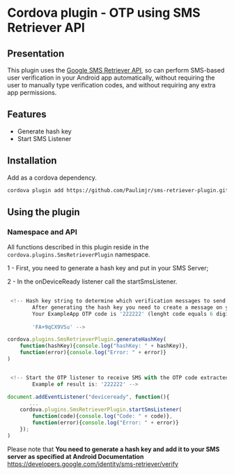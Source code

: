 # Cordova plugin - OTP using SMS Retriever API
## Presentation

This plugin uses the [Google SMS Retriever API](https://developers.google.com/identity/sms-retriever/overview), so can perform SMS-based user verification in your Android app automatically, without requiring the user to manually type verification codes, and without requiring any extra app permissions.

## Features
- Generate hash key
- Start SMS Listener

## Installation
Add as a cordova dependency.

```bash
cordova plugin add https://github.com/Paulimjr/sms-retriever-plugin.git
```

## Using the plugin ##

### Namespace and API

All functions described in this plugin reside in the `cordova.plugins.SmsRetrieverPlugin` namespace.

1 - First, you need to generate a hash key and put in your SMS Server; 

2 - In the onDeviceReady listener call the startSmsListener.

```javascript
 
 <!-- Hash key string to determine which verification messages to send to your app
        After generating the hash key you need to create a message on your server that looks like the following:
        Your ExampleApp OTP code is '222222' (lenght code equals 6 digits)
        
        'FA+9qCX9VSu' -->

cordova.plugins.SmsRetrieverPlugin.generateHashKey(
    function(hashKey){console.log("hashKey: " + hashKey)},
    function(error){console.log("Error: " + error)}
)
```

```javascript

 <!-- Start the OTP listener to receive SMS with the OTP code extracted
        Example of result is: '222222' -->

document.addEventListener("deviceready", function(){ 
       ...
    cordova.plugins.SmsRetrieverPlugin.startSmsListener(
        function(code){console.log("Code: " + code)},
        function(error){console.log("Error: " + error)}
    });
)
```

Please note that **You need to generate a hash key and add it to your SMS server as specified at Android Documentation** https://developers.google.com/identity/sms-retriever/verify
